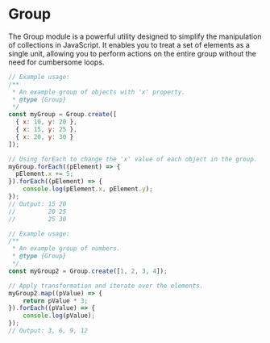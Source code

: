 # Group
The Group module is a powerful utility designed to simplify the manipulation of collections in JavaScript. It enables you to treat a set of elements as a single unit, allowing you to perform actions on the entire group without the need for cumbersome loops.

```js
// Example usage:
/**
 * An example group of objects with 'x' property.
 * @type {Group}
 */
const myGroup = Group.create([
  { x: 10, y: 20 },
  { x: 15, y: 25 },
  { x: 20, y: 30 }
]);

// Using forEach to change the 'x' value of each object in the group.
myGroup.forEach((pElement) => {
  pElement.x += 5;
}).forEach((pElement) => {
    console.log(pElement.x, pElement.y);
});
// Output: 15 20
//         20 25
//         25 30

// Example usage:
/**
 * An example group of numbers.
 * @type {Group}
 */
const myGroup2 = Group.create([1, 2, 3, 4]);

// Apply transformation and iterate over the elements.
myGroup2.map((pValue) => {
    return pValue * 3;
}).forEach((pValue) => {
    console.log(pValue);
});
// Output: 3, 6, 9, 12
```